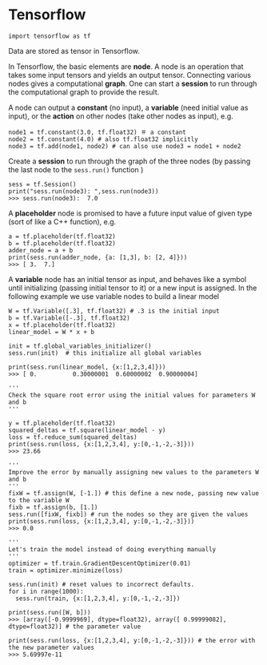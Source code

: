 # Tensorflow
```
import tensorflow as tf
```
Data are stored as tensor in Tensorflow. 

In Tensorflow, the basic elements are **node**. A node is an operation that takes some input tensors and yields an output tensor. Connecting various nodes gives a computational **graph**. One can start a **session** to run through the computational graph to provide the result.

A node can output a **constant** (no input), a **variable** (need initial value as input), or the **action** on other nodes (take other nodes as input), e.g.

```
node1 = tf.constant(3.0, tf.float32) ＃ a constant
node2 = tf.constant(4.0) # also tf.float32 implicitly
node3 = tf.add(node1, node2) # can also use node3 = node1 + node2
```

Create a **session** to run through the graph of the three nodes (by passing the last node to the `sess.run()` function )
```
sess = tf.Session()
print("sess.run(node3): ",sess.run(node3))
>>> sess.run(node3):  7.0
```

A **placeholder** node is promised to have a future input value of given type (sort of like a C++ function), e.g.
```
a = tf.placeholder(tf.float32)
b = tf.placeholder(tf.float32)
adder_node = a + b 
print(sess.run(adder_node, {a: [1,3], b: [2, 4]}))
>>> [ 3.  7.]
```

A **variable** node has an initial tensor as input, and behaves like a symbol until initializing (passing initial tensor to it) or a new input is assigned. In the following example we use variable nodes to build a linear model

```
W = tf.Variable([.3], tf.float32) # .3 is the initial input
b = tf.Variable([-.3], tf.float32)
x = tf.placeholder(tf.float32)
linear_model = W * x + b

init = tf.global_variables_initializer()
sess.run(init)  # this initialize all global variables

print(sess.run(linear_model, {x:[1,2,3,4]}))
>>> [ 0.          0.30000001  0.60000002  0.90000004]

'''
Check the square root error using the initial values for parameters W and b
'''

y = tf.placeholder(tf.float32)
squared_deltas = tf.square(linear_model - y)
loss = tf.reduce_sum(squared_deltas)
print(sess.run(loss, {x:[1,2,3,4], y:[0,-1,-2,-3]}))
>>> 23.66

'''
Improve the error by manually assigning new values to the parameters W and b
'''
fixW = tf.assign(W, [-1.]) # this define a new node, passing new value to the variable W
fixb = tf.assign(b, [1.])
sess.run([fixW, fixb]) # run the nodes so they are given the values
print(sess.run(loss, {x:[1,2,3,4], y:[0,-1,-2,-3]}))
>>> 0.0

'''
Let's train the model instead of doing everything manually
'''
optimizer = tf.train.GradientDescentOptimizer(0.01)
train = optimizer.minimize(loss)

sess.run(init) # reset values to incorrect defaults.
for i in range(1000):
  sess.run(train, {x:[1,2,3,4], y:[0,-1,-2,-3]})

print(sess.run([W, b]))
>>> [array([-0.9999969], dtype=float32), array([ 0.99999082], dtype=float32)] # the parameter value

print(sess.run(loss, {x:[1,2,3,4], y:[0,-1,-2,-3]})) # the error with the new parameter values 
>>> 5.69997e-11
```
